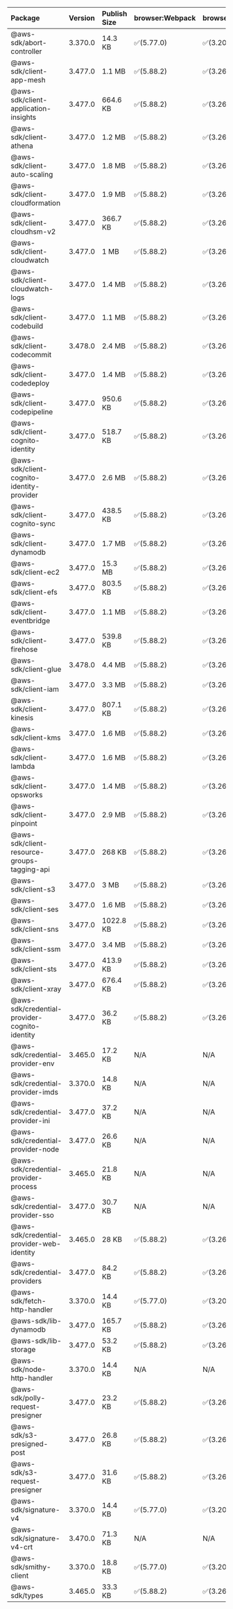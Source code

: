 | Package | Version | Publish Size | browser:Webpack | browser:Rollup | browser:EsBuild |
| :------ | :------ | :----------- | :------ | :----- | :------- |
|@aws-sdk/abort-controller|3.370.0|14.3 KB|✅(5.77.0)|✅(3.20.2)|✅(0.17.15)|
|@aws-sdk/client-app-mesh|3.477.0|1.1 MB|✅(5.88.2)|✅(3.26.3)|✅(0.18.15)|
|@aws-sdk/client-application-insights|3.477.0|664.6 KB|✅(5.88.2)|✅(3.26.3)|✅(0.18.15)|
|@aws-sdk/client-athena|3.477.0|1.2 MB|✅(5.88.2)|✅(3.26.3)|✅(0.18.15)|
|@aws-sdk/client-auto-scaling|3.477.0|1.8 MB|✅(5.88.2)|✅(3.26.3)|✅(0.18.15)|
|@aws-sdk/client-cloudformation|3.477.0|1.9 MB|✅(5.88.2)|✅(3.26.3)|✅(0.18.15)|
|@aws-sdk/client-cloudhsm-v2|3.477.0|366.7 KB|✅(5.88.2)|✅(3.26.3)|✅(0.18.15)|
|@aws-sdk/client-cloudwatch|3.477.0|1 MB|✅(5.88.2)|✅(3.26.3)|✅(0.18.15)|
|@aws-sdk/client-cloudwatch-logs|3.477.0|1.4 MB|✅(5.88.2)|✅(3.26.3)|✅(0.18.15)|
|@aws-sdk/client-codebuild|3.477.0|1.1 MB|✅(5.88.2)|✅(3.26.3)|✅(0.18.15)|
|@aws-sdk/client-codecommit|3.478.0|2.4 MB|✅(5.88.2)|✅(3.26.3)|✅(0.18.15)|
|@aws-sdk/client-codedeploy|3.477.0|1.4 MB|✅(5.88.2)|✅(3.26.3)|✅(0.18.15)|
|@aws-sdk/client-codepipeline|3.477.0|950.6 KB|✅(5.88.2)|✅(3.26.3)|✅(0.18.15)|
|@aws-sdk/client-cognito-identity|3.477.0|518.7 KB|✅(5.88.2)|✅(3.26.3)|✅(0.18.15)|
|@aws-sdk/client-cognito-identity-provider|3.477.0|2.6 MB|✅(5.88.2)|✅(3.26.3)|✅(0.18.15)|
|@aws-sdk/client-cognito-sync|3.477.0|438.5 KB|✅(5.88.2)|✅(3.26.3)|✅(0.18.15)|
|@aws-sdk/client-dynamodb|3.477.0|1.7 MB|✅(5.88.2)|✅(3.26.3)|✅(0.18.15)|
|@aws-sdk/client-ec2|3.477.0|15.3 MB|✅(5.88.2)|✅(3.26.3)|✅(0.18.15)|
|@aws-sdk/client-efs|3.477.0|803.5 KB|✅(5.88.2)|✅(3.26.3)|✅(0.18.15)|
|@aws-sdk/client-eventbridge|3.477.0|1.1 MB|✅(5.88.2)|✅(3.26.3)|✅(0.18.15)|
|@aws-sdk/client-firehose|3.477.0|539.8 KB|✅(5.88.2)|✅(3.26.3)|✅(0.18.15)|
|@aws-sdk/client-glue|3.478.0|4.4 MB|✅(5.88.2)|✅(3.26.3)|✅(0.18.15)|
|@aws-sdk/client-iam|3.477.0|3.3 MB|✅(5.88.2)|✅(3.26.3)|✅(0.18.15)|
|@aws-sdk/client-kinesis|3.477.0|807.1 KB|✅(5.88.2)|✅(3.26.3)|✅(0.18.15)|
|@aws-sdk/client-kms|3.477.0|1.6 MB|✅(5.88.2)|✅(3.26.3)|✅(0.18.15)|
|@aws-sdk/client-lambda|3.477.0|1.6 MB|✅(5.88.2)|✅(3.26.3)|✅(0.18.15)|
|@aws-sdk/client-opsworks|3.477.0|1.4 MB|✅(5.88.2)|✅(3.26.3)|✅(0.18.15)|
|@aws-sdk/client-pinpoint|3.477.0|2.9 MB|✅(5.88.2)|✅(3.26.3)|✅(0.18.15)|
|@aws-sdk/client-resource-groups-tagging-api|3.477.0|268 KB|✅(5.88.2)|✅(3.26.3)|✅(0.18.15)|
|@aws-sdk/client-s3|3.477.0|3 MB|✅(5.88.2)|✅(3.26.3)|✅(0.18.15)|
|@aws-sdk/client-ses|3.477.0|1.6 MB|✅(5.88.2)|✅(3.26.3)|✅(0.18.15)|
|@aws-sdk/client-sns|3.477.0|1022.8 KB|✅(5.88.2)|✅(3.26.3)|✅(0.18.15)|
|@aws-sdk/client-ssm|3.477.0|3.4 MB|✅(5.88.2)|✅(3.26.3)|✅(0.18.15)|
|@aws-sdk/client-sts|3.477.0|413.9 KB|✅(5.88.2)|✅(3.26.3)|✅(0.18.15)|
|@aws-sdk/client-xray|3.477.0|676.4 KB|✅(5.88.2)|✅(3.26.3)|✅(0.18.15)|
|@aws-sdk/credential-provider-cognito-identity|3.477.0|36.2 KB|✅(5.88.2)|✅(3.26.3)|✅(0.18.15)|
|@aws-sdk/credential-provider-env|3.465.0|17.2 KB|N/A|N/A|N/A|
|@aws-sdk/credential-provider-imds|3.370.0|14.8 KB|N/A|N/A|N/A|
|@aws-sdk/credential-provider-ini|3.477.0|37.2 KB|N/A|N/A|N/A|
|@aws-sdk/credential-provider-node|3.477.0|26.6 KB|N/A|N/A|N/A|
|@aws-sdk/credential-provider-process|3.465.0|21.8 KB|N/A|N/A|N/A|
|@aws-sdk/credential-provider-sso|3.477.0|30.7 KB|N/A|N/A|N/A|
|@aws-sdk/credential-provider-web-identity|3.465.0|28 KB|✅(5.88.2)|✅(3.26.3)|✅(0.18.15)|
|@aws-sdk/credential-providers|3.477.0|84.2 KB|✅(5.88.2)|✅(3.26.3)|✅(0.18.15)|
|@aws-sdk/fetch-http-handler|3.370.0|14.4 KB|✅(5.77.0)|✅(3.20.2)|✅(0.17.15)|
|@aws-sdk/lib-dynamodb|3.477.0|165.7 KB|✅(5.88.2)|✅(3.26.3)|✅(0.18.15)|
|@aws-sdk/lib-storage|3.477.0|53.2 KB|✅(5.88.2)|✅(3.26.3)|✅(0.18.15)|
|@aws-sdk/node-http-handler|3.370.0|14.4 KB|N/A|N/A|N/A|
|@aws-sdk/polly-request-presigner|3.477.0|23.2 KB|✅(5.88.2)|✅(3.26.3)|✅(0.18.15)|
|@aws-sdk/s3-presigned-post|3.477.0|26.8 KB|✅(5.88.2)|✅(3.26.3)|✅(0.18.15)|
|@aws-sdk/s3-request-presigner|3.477.0|31.6 KB|✅(5.88.2)|✅(3.26.3)|✅(0.18.15)|
|@aws-sdk/signature-v4|3.370.0|14.4 KB|✅(5.77.0)|✅(3.20.2)|✅(0.17.15)|
|@aws-sdk/signature-v4-crt|3.470.0|71.3 KB|N/A|N/A|N/A|
|@aws-sdk/smithy-client|3.370.0|18.8 KB|✅(5.77.0)|✅(3.20.2)|✅(0.17.15)|
|@aws-sdk/types|3.465.0|33.3 KB|✅(5.88.2)|✅(3.26.3)|✅(0.18.15)|
